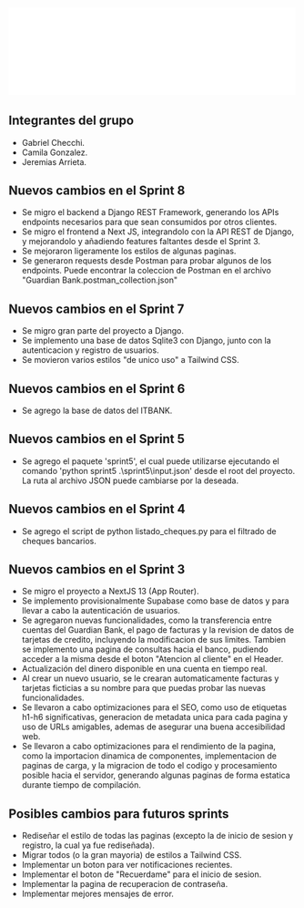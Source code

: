![Guardian Bank](/public/assets/white_logo_title.webp)

## Integrantes del grupo

- Gabriel Checchi.
- Camila Gonzalez.
- Jeremias Arrieta.

## Nuevos cambios en el Sprint 8

- Se migro el backend a Django REST Framework, generando los APIs endpoints necesarios para que sean consumidos por otros clientes.
- Se migro el frontend a Next JS, integrandolo con la API REST de Django, y mejorandolo y añadiendo features faltantes desde el Sprint 3.
- Se mejoraron ligeramente los estilos de algunas paginas.
- Se generaron requests desde Postman para probar algunos de los endpoints. Puede encontrar la coleccion de Postman en el archivo "Guardian Bank.postman_collection.json"

## Nuevos cambios en el Sprint 7

- Se migro gran parte del proyecto a Django.
- Se implemento una base de datos Sqlite3 con Django, junto con la autenticacion y registro de usuarios.
- Se movieron varios estilos "de unico uso" a Tailwind CSS.

## Nuevos cambios en el Sprint 6

- Se agrego la base de datos del ITBANK.

## Nuevos cambios en el Sprint 5

- Se agrego el paquete 'sprint5', el cual puede utilizarse ejecutando el comando 'python sprint5 .\sprint5\input.json' desde el root del proyecto. La ruta al archivo JSON puede cambiarse por la deseada.

## Nuevos cambios en el Sprint 4

- Se agrego el script de python listado_cheques.py para el filtrado de cheques bancarios.

## Nuevos cambios en el Sprint 3

- Se migro el proyecto a NextJS 13 (App Router).
- Se implemento provisionalmente Supabase como base de datos y para llevar a cabo la autenticación de usuarios.
- Se agregaron nuevas funcionalidades, como la transferencia entre cuentas del Guardian Bank, el pago de facturas y la revision de datos de tarjetas de credito, incluyendo la modificacion de sus limites. Tambien se implemento una pagina de consultas hacia el banco, pudiendo acceder a la misma desde el boton "Atencion al cliente" en el Header.
- Actualización del dinero disponible en una cuenta en tiempo real.
- Al crear un nuevo usuario, se le crearan automaticamente facturas y tarjetas ficticias a su nombre para que puedas probar las nuevas funcionalidades.
- Se llevaron a cabo optimizaciones para el SEO, como uso de etiquetas h1-h6 significativas, generacion de metadata unica para cada pagina y uso de URLs amigables, ademas de asegurar una buena accesibilidad web.
- Se llevaron a cabo optimizaciones para el rendimiento de la pagina, como la importacion dinamica de componentes, implementacion de paginas de carga, y la migracion de todo el codigo y procesamiento posible hacia el servidor, generando algunas paginas de forma estatica durante tiempo de compilación.

## Posibles cambios para futuros sprints

- Rediseñar el estilo de todas las paginas (excepto la de inicio de sesion y registro, la cual ya fue rediseñada).
- Migrar todos (o la gran mayoria) de estilos a Tailwind CSS.
- Implementar un boton para ver notificaciones recientes.
- Implementar el boton de "Recuerdame" para el inicio de sesion.
- Implementar la pagina de recuperacion de contraseña.
- Implementar mejores mensajes de error.
